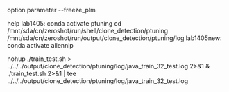 option parameter
--freeze_plm

help
lab1405: 
conda activate ptuning
cd /mnt/sda/cn/zeroshot/run/shell/clone_detection/ptuning
/mnt/sda/cn/zeroshot/run/output/clone_detection/ptuning/log
lab1405new: 
conda activate allennlp

nohup ./train_test.sh > ../../../output/clone_detection/ptuning/log/java_train_32_test.log 2>&1 &
./train_test.sh 2>&1 | tee ../../../output/clone_detection/ptuning/log/java_train_32_test.log 